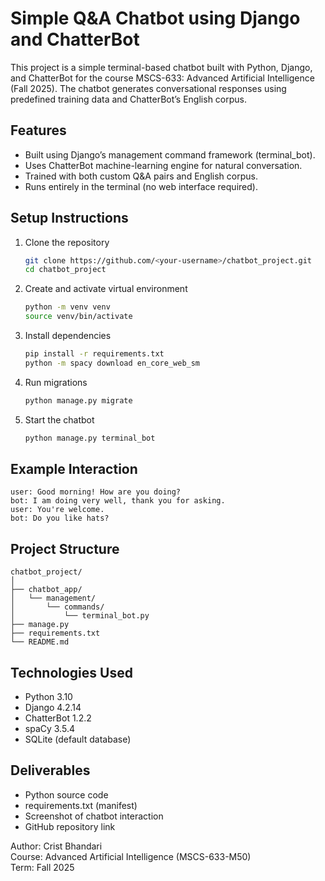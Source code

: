 # Simple Q&A Chatbot using Django and ChatterBot

This project is a simple terminal-based chatbot built with Python, Django, and ChatterBot for the course MSCS-633: Advanced Artificial Intelligence (Fall 2025).
The chatbot generates conversational responses using predefined training data and ChatterBot’s English corpus.

## Features
- Built using Django’s management command framework (terminal_bot).
- Uses ChatterBot machine-learning engine for natural conversation.
- Trained with both custom Q&A pairs and English corpus.
- Runs entirely in the terminal (no web interface required).

## Setup Instructions
1. Clone the repository
   ```bash
   git clone https://github.com/<your-username>/chatbot_project.git
   cd chatbot_project
   ```

2. Create and activate virtual environment
   ```bash
   python -m venv venv
   source venv/bin/activate
   ```

3. Install dependencies
   ```bash
   pip install -r requirements.txt
   python -m spacy download en_core_web_sm
   ```

4. Run migrations
   ```bash
   python manage.py migrate
   ```

5. Start the chatbot
   ```bash
   python manage.py terminal_bot
   ```

## Example Interaction
```
user: Good morning! How are you doing?
bot: I am doing very well, thank you for asking.
user: You're welcome.
bot: Do you like hats?
```

## Project Structure
```
chatbot_project/
│
├── chatbot_app/
│   └── management/
│       └── commands/
│           └── terminal_bot.py
├── manage.py
├── requirements.txt
└── README.md
```

## Technologies Used
- Python 3.10
- Django 4.2.14
- ChatterBot 1.2.2
- spaCy 3.5.4
- SQLite (default database)

## Deliverables
- Python source code
- requirements.txt (manifest)
- Screenshot of chatbot interaction
- GitHub repository link

Author: Crist Bhandari  
Course: Advanced Artificial Intelligence (MSCS-633-M50)  
Term: Fall 2025
